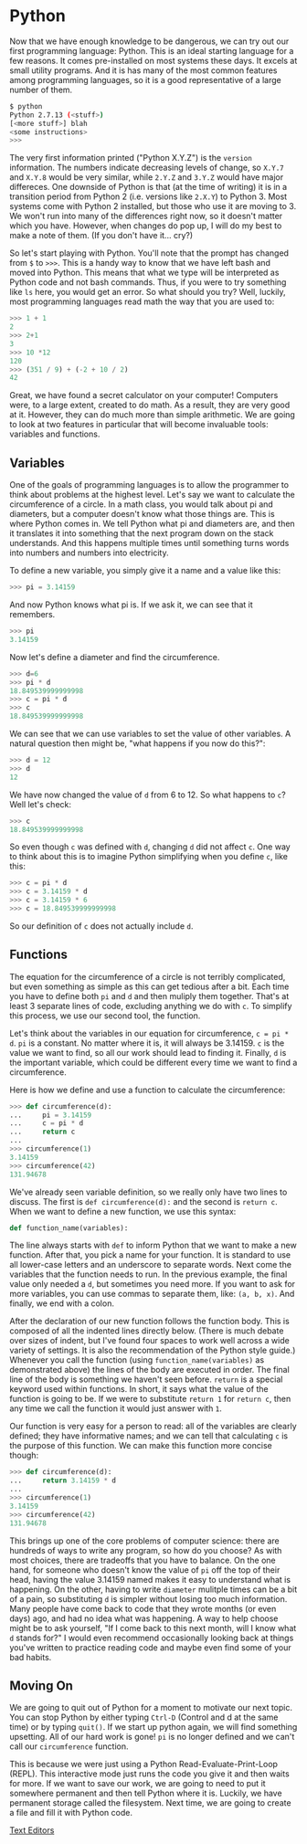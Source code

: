 # Python

Now that we have enough knowledge to be dangerous, we can try out our first
programming language: Python. This is an ideal starting language for a few
reasons. It comes pre-installed on most systems these days. It excels at small
utility programs. And it is has many of the most common features among
programming languages, so it is a good representative of a large number of them.

```bash
$ python
Python 2.7.13 (<stuff>)
[<more stuff>] blah
<some instructions>
>>>
```

The very first information printed ("Python X.Y.Z") is the ``version``
information. The numbers indicate decreasing levels of change, so ``X.Y.7`` and
``X.Y.8`` would be very similar, while ``2.Y.Z`` and ``3.Y.Z`` would have major
differeces.  One downside of Python is that (at the time of writing) it is in a
transition period from Python 2 (i.e. versions like ``2.X.Y``) to Python 3. 
Most systems come with Python 2 installed, but those who use it are moving to
3. We won't run into many of the differences right now, so it doesn't matter
which you have. However, when changes do pop up, I will do my best to make a
note of them. (If you don't have it... cry?)

So let's start playing with Python. You'll note that the prompt has changed
from ``$`` to ``>>>``. This is a handy way to know that we have left bash and
moved into Python. This means that what we type will be interpreted as Python
code and not bash commands. Thus, if you were to try something like ``ls`` here,
you would get an error. So what should you try? Well, luckily, most programming
languages read math the way that you are used to:

```python
>>> 1 + 1
2
>>> 2+1
3
>>> 10 *12
120
>>> (351 / 9) + (-2 + 10 / 2)
42
```

Great, we have found a secret calculator on your computer! Computers were, to
a large extent, created to do math. As a result, they are very good at it.
However, they can do much more than simple arithmetic. We are going to look at
two features in particular that will become invaluable tools: variables and
functions. 

## Variables

One of the goals of programming languages is to allow the programmer to think
about problems at the highest level. Let's say we want to calculate the
circumference of a circle. In a math class, you would talk about pi and
diameters, but a computer doesn't know what those things are. This is where
Python comes in. We tell Python what pi and diameters are, and then it
translates it into something that the next program down on the stack
understands. And this happens multiple times until something turns words into
numbers and numbers into electricity.

To define a new variable, you simply give it a name and a value like this:

```python
>>> pi = 3.14159
```

And now Python knows what pi is. If we ask it, we can see that it remembers.

```python
>>> pi
3.14159
```

Now let's define a diameter and find the circumference.

```python
>>> d=6
>>> pi * d
18.849539999999998
>>> c = pi * d
>>> c
18.849539999999998
```

We can see that we can use variables to set the value of other variables. A
natural question then might be, "what happens if you now do this?":

```python
>>> d = 12
>>> d
12
```

We have now changed the value of ``d`` from 6 to 12. So what happens to ``c``?
Well let's check:

```python
>>> c
18.849539999999998
```

So even though ``c`` was defined with ``d``, changing ``d`` did not affect
``c``. One way to think about this is to imagine Python simplifying when you
define ``c``, like this:

```python
>>> c = pi * d
>>> c = 3.14159 * d
>>> c = 3.14159 * 6
>>> c = 18.849539999999998
```

So our definition of ``c`` does not actually include ``d``.

## Functions

The equation for the circumference of a circle is not terribly complicated, but
even something as simple as this can get tedious after a bit. Each time you have
to define both ``pi`` and ``d`` and then muliply them together. That's at least
3 separate lines of code, excluding anything we do with ``c``. To simplify this
process, we use our second tool, the function.

Let's think about the variables in our equation for circumference, ``c = pi *
d``. ``pi`` is a constant. No matter where it is, it will always be 3.14159.
``c`` is the value we want to find, so all our work should lead to finding it.
Finally, ``d`` is the important variable, which could be different every time
we want to find a circumference.

Here is how we define and use a function to calculate the circumference:

```python
>>> def circumference(d):
...     pi = 3.14159
...     c = pi * d
...     return c
...
>>> circumference(1)
3.14159
>>> circumference(42)
131.94678
```

We've already seen variable definition, so we really only have two lines to
discuss. The first is ``def circumference(d):`` and the second is ``return c``.
When we want to define a new function, we use this syntax:

```python
def function_name(variables):
```

The line always starts with ``def`` to inform Python that we want to make a new
function. After that, you pick a name for your function. It is standard to use
all lower-case letters and an underscore to separate words. Next come the
variables that the function needs to run. In the previous example, the final
value only needed a ``d``, but sometimes you need more. If you want to ask for
more variables, you can use commas to separate them, like: ``(a, b, x)``.
And finally, we end with a colon.

After the declaration of our new function follows the function body. This is
composed of all the indented lines directly below. (There is much debate over
sizes of indent, but I've found four spaces to work well across a wide variety
of settings. It is also the recommendation of the Python style guide.) Whenever
you call the function (using ``function_name(variables)`` as demonstrated above)
the lines of the body are executed in order. The final line of the body is
something we haven't seen before. ``return`` is a special keyword used within
functions. In short, it says what the value of the function is going to be.
If we were to substitute ``return 1`` for ``return c``, then any time we call
the function it would just answer with ``1``.

Our function is very easy for a person to read: all of the variables are clearly
defined; they have informative names; and we can tell that calculating ``c`` is
the purpose of this function. We can make this function more concise though:

```python
>>> def circumference(d):
...     return 3.14159 * d
...
>>> circumference(1)
3.14159
>>> circumference(42)
131.94678
```

This brings up one of the core problems of computer science: there are hundreds
of ways to write any program, so how do you choose? As with most choices, there
are tradeoffs that you have to balance. On the one hand, for someone who doesn't
know the value of ``pi`` off the top of their head, having the value 3.14159
named makes it easy to understand what is happening. On the other, having to
write ``diameter`` mulitple times can be a bit of a pain, so substituting ``d``
is simpler without losing too much information. Many people have come back to
code that they wrote months (or even days) ago, and had no idea what was
happening. A way to help choose might be to ask yourself, "If I come back to
this next month, will I know what ``d`` stands for?" I would even recommend
occasionally looking back at things you've written to practice reading code and
maybe even find some of your bad habits.

## Moving On

We are going to quit out of Python for a moment to motivate our next topic.
You can stop Python by either typing ``Ctrl-D`` (Control and d at the same
time) or by typing ``quit()``. If we start up python again, we will find
something upsetting. All of our hard work is gone! ``pi`` is no longer defined
and we can't call our ``circumference`` function. 

This is because we were just using a Python Read-Evaluate-Print-Loop (REPL).
This interactive mode just runs the code you give it and then waits for more.
If we want to save our work, we are going to need to put it somewhere permanent
and then tell Python where it is. Luckily, we have permanent storage called the
filesystem. Next time, we are going to create a file and fill it with Python
code.

[Text Editors](TextEditors.html)
